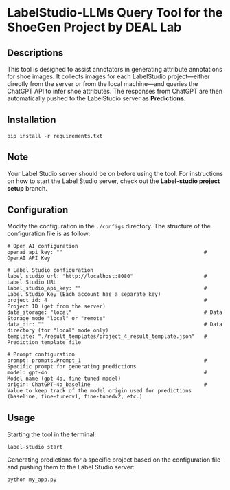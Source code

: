 # LabelStudio-LLMs Query Tool for the ShoeGen Project by DEAL Lab


## Descriptions
This tool is designed to assist annotators in generating attribute annotations for shoe images. It collects images for each LabelStudio project—either directly from the server or from the local machine—and queries the ChatGPT API to infer shoe attributes. The responses from ChatGPT are then automatically pushed to the LabelStudio server as **Predictions**.


## Installation
```
pip install -r requirements.txt
```

## Note
Your Label Studio server should be on before using the tool. For instructions on how to start the Label Studio server, check out the **Label-studio project setup** branch.


## Configuration
Modify the configuration in the ```./configs``` directory. The structure of the configuration file is as follow:
```
# Open AI configuration
openai_api_key: ""                                              # OpenAI API Key

# Label Studio configuration
label_studio_url: "http://localhost:8080"                       # Label Studio URL
label_studio_api_key: ""                                        # Label Studio Key (Each account has a separate key)
project_id: 4                                                   # Project ID (get from the server)
data_storage: "local"                                           # Data Storage mode "local" or "remote"
data_dir: ""                                                    # Data directory (for "local" mode only)
template: "./result_templates/project_4_result_template.json"   # Prediction template file

# Prompt configuration                                         
prompt: prompts.Prompt_1                                        # Specific prompt for generating predictions
model: gpt-4o                                                   # Model name (gpt-4o, fine-tuned model)
origin: ChatGPT-4o_baseline                                     # Value to keep track of the model origin used for predictions (baseline, fine-tunedv1, fine-tunedv2, etc.)
```

## Usage
Starting the tool in the terminal:
```
label-studio start
```

Generating predictions for a specific project based on the configuration file and pushing them to the Label Studio server:
```
python my_app.py
```
